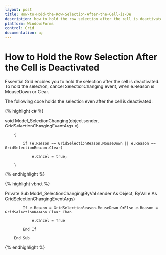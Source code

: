 ```yaml
---
layout: post
title: How-to-Hold-the-Row-Selection-After-the-Cell-is-De
description: how to hold the row selection after the cell is deactivated
platform: WindowsForms
control: Grid
documentation: ug
---
```


# How to Hold the Row Selection After the Cell is Deactivated

Essential Grid enables you to hold the selection after the cell is deactivated. To hold the selection, cancel SelectionChanging event, when e.Reason is MouseDown or Clear. 

The following code holds the selection even after the cell is deactivated:



{% highlight c# %}

void Model_SelectionChanging(object sender, GridSelectionChangingEventArgs e)

        {

            if (e.Reason == GridSelectionReason.MouseDown || e.Reason == GridSelectionReason.Clear)

                e.Cancel = true;

        }




{% endhighlight %}

{% highlight vbnet %}

Private Sub Model_SelectionChanging(ByVal sender As Object, ByVal e As GridSelectionChangingEventArgs)

            If e.Reason = GridSelectionReason.MouseDown OrElse e.Reason = GridSelectionReason.Clear Then

                e.Cancel = True

            End If

        End Sub


{% endhighlight %}



